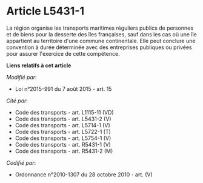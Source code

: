 # Article L5431-1

La région organise les transports maritimes réguliers publics de personnes et de biens pour la desserte des îles françaises,
sauf dans les cas où une île appartient au territoire d'une commune continentale. Elle peut conclure une convention à durée
déterminée avec des entreprises publiques ou privées pour assurer l'exercice de cette compétence.

**Liens relatifs à cet article**

_Modifié par_:

  - Loi n°2015-991 du 7 août 2015 - art. 15

_Cité par_:

  - Code des transports - art. L1115-11 (VD)
  - Code des transports - art. L5431-2 (V)
  - Code des transports - art. L5714-1 (V)
  - Code des transports - art. L5722-1 (T)
  - Code des transports - art. L5754-1 (V)
  - Code des transports - art. R5431-1 (V)
  - Code des transports - art. R5431-2 (M)

_Codifié par_:

  - Ordonnance n°2010-1307 du 28 octobre 2010 - art. (V)
